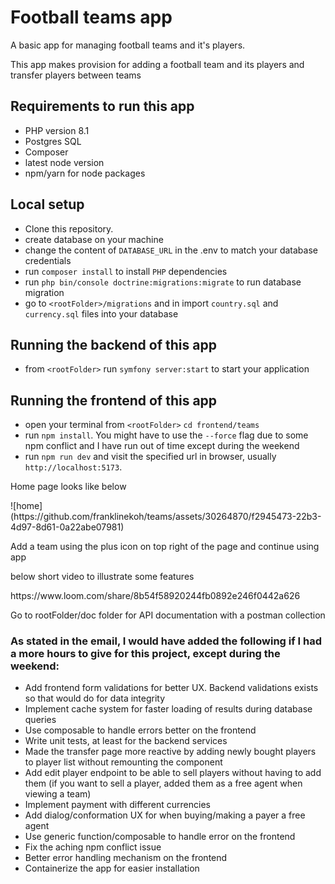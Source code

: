 # Football teams app
<p>A basic app for managing football teams and it's players.</p>
<p>This app makes provision for adding a football team and its players and transfer players between teams</p>

## Requirements to run this app
- PHP version 8.1 
- Postgres SQL
- Composer 
- latest node version 
- npm/yarn for node packages

## Local setup

-   Clone this repository.
-  create database on your machine 
-  change the content of `DATABASE_URL` in the .env to match your database credentials
-  run `composer install` to install `PHP` dependencies
-  run `php bin/console doctrine:migrations:migrate` to run database migration
-  go to `<rootFolder>/migrations` and in import `country.sql` and `currency.sql` files into your database

## Running the backend of this app
-  from `<rootFolder>` run `symfony server:start` to start your application

## Running the frontend of this app
-   open your terminal from `<rootFolder>` `cd frontend/teams` 
-   run `npm install`. You might have to use the `--force` flag due to some npm conflict and I have run out of time except during the weekend
-   run `npm run dev` and visit the specified url in browser, usually `http://localhost:5173`. 

<p>Home page looks like below</p>
![home](https://github.com/franklinekoh/teams/assets/30264870/f2945473-22b3-4d97-8d61-0a22abe07981)

<p>Add a team using the plus icon on top right of the page and continue using app</p>

<p>below short video to illustrate some features</p>
https://www.loom.com/share/8b54f58920244fb0892e246f0442a626

<p>Go to rootFolder/doc folder for API documentation with a postman collection </p>

###  As stated in the email, I would have added the following if I had a more hours to give for this project, except during the weekend:

- Add frontend form validations for better UX. Backend validations exists so that would do for data integrity
- Implement cache system for faster loading of results during database queries
- Use composable to handle errors better on the frontend
- Write unit tests, at least for the backend services
- Made the transfer page more reactive by adding newly bought players to player list without remounting the component
- Add edit player endpoint to be able to sell players without having to add them (if you want to sell a player, added them as a free agent when viewing a team)
- Implement payment with different currencies
- Add dialog/conformation UX for when buying/making a payer a free agent
- Use generic function/composable to handle error on the frontend
- Fix the aching npm conflict issue 
- Better error handling mechanism on the frontend
- Containerize the app for easier installation

